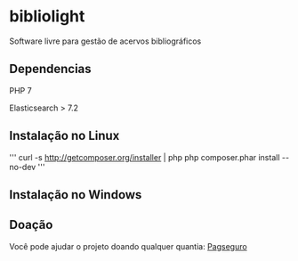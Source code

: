 # bibliolight
Software livre para gestão de acervos bibliográficos




## Dependencias

PHP 7

Elasticsearch > 7.2


## Instalação no Linux

'''
curl -s http://getcomposer.org/installer | php
php composer.phar install --no-dev
'''




## Instalação no Windows



## Doação

Você pode ajudar o projeto doando qualquer quantia: [Pagseguro](https://pag.ae/7VbJhhRHP)



